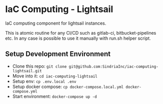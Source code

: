 # IaC Computing - Lightsail

IaC computing component for lightsail instances.

This is atomic routine for any CI/CD such as gitlab-ci, bitbucket-pipelines etc.
In any case is possible to use it manually with run.sh helper script.

## Setup Development Environment

- Clone this repo: `git clone git@github.com:SindriaInc/iac-computing-lightsail.git`
- Move into it: `cd iac-computing-lightsail`
- Setup env: `cp .env.local .env`
- Setup docker compose: `cp docker-compose.local.yml docker-compose.yml`
- Start environment: `docker-compose up -d`